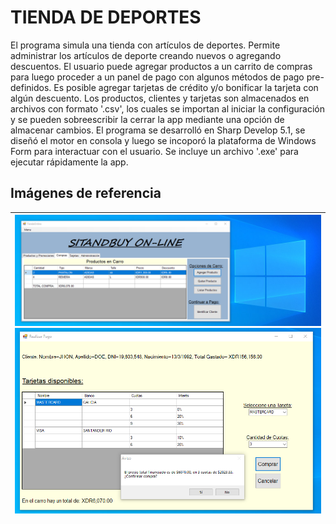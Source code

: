 # TIENDA DE DEPORTES

El programa simula una tienda con artículos de deportes. Permite administrar los artículos de deporte creando nuevos o agregando descuentos. El usuario puede agregar productos a un carrito de compras para luego proceder a un panel de pago con algunos métodos de pago pre-definidos. Es posible agregar tarjetas de crédito y/o bonificar la tarjeta con algún descuento.
Los productos, clientes y tarjetas son almacenados en archivos con formato '.csv', los cuales se importan al iniciar la configuración y se pueden sobreescribir la cerrar la app mediante una opción de almacenar cambios.
El programa se desarrolló en Sharp Develop 5.1, se diseñó el motor en consola y luego se incoporó la plataforma de Windows Form para interactuar con el usuario.
Se incluye un archivo '.exe' para ejecutar rápidamente la app.

## Imágenes de referencia
| ![shopping-chart](./public/images/shopping-chart.png) ![chart-confirm](./public/images/chart-confirm.png) |
|-----------------------------------------------------------------------------------------------------------|